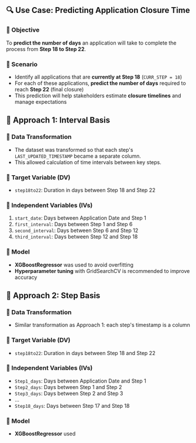 ## 🔍 Use Case: Predicting Application Closure Time

### 🎯 Objective

To **predict the number of days** an application will take to complete the process from **Step 18 to Step 22**.

### 📌 Scenario

- Identify all applications that are **currently at Step 18** (`CURR_STEP = 18`)
- For each of these applications, **predict the number of days** required to reach **Step 22** (final closure)
- This prediction will help stakeholders estimate **closure timelines** and manage expectations

## 🧠 Approach 1: Interval Basis

### 🔄 Data Transformation

- The dataset was transformed so that each step's `LAST_UPDATED_TIMESTAMP` became a separate column.
- This allowed calculation of time intervals between key steps.

### 🎯 Target Variable (DV)

- `step18to22`: Duration in days between Step 18 and Step 22
### 🧮 Independent Variables (IVs)

1. `start_date`: Days between Application Date and Step 1
2. `first_interval`: Days between Step 1 and Step 6
3. `second_interval`: Days between Step 6 and Step 12
4. `third_interval`: Days between Step 12 and Step 18
### 🤖 Model

- **XGBoostRegressor** was used to avoid overfitting
- **Hyperparameter tuning** with GridSearchCV is recommended to improve accuracy

## 🧠 Approach 2: Step Basis

### 🔄 Data Transformation

- Similar transformation as Approach 1: each step's timestamp is a column

### 🎯 Target Variable (DV)

- `step18to22`: Duration in days between Step 18 and Step 22
### 🧮 Independent Variables (IVs)

- `Step1_days`: Days between Application Date and Step 1
- `Step2_days`: Days between Step 1 and Step 2
- `Step3_days`: Days between Step 2 and Step 3
- ...
- `Step18_days`: Days between Step 17 and Step 18
### 🤖 Model

- **XGBoostRegressor** used
